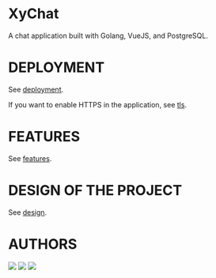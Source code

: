 # XyChat

A chat application built with Golang, VueJS, and PostgreSQL.

# DEPLOYMENT
See [deployment](./DEPLOYMENT.md).

If you want to enable HTTPS in the application, see [tls](./TLS.md).

# FEATURES
See [features](./FEATURES.md).

# DESIGN OF THE PROJECT
See [design](./DESIGN.md).

# AUTHORS
<a href="https://github.com/huykingsofm" style="pointer-events: none;" target="_blank"><img src="https://img.shields.io/badge/backend-huykingsofm-informational"></a>
<a href="https://github.com/h40huynh" style="pointer-events: none;" target="_blank"><img src="https://img.shields.io/badge/frontend-h40huynh-informational"></a> 
<a href="https://github.com/irisdecembre" style="pointer-events: none;" target="_blank"><img src="https://img.shields.io/badge/designer-irisdecembre-informational"></a>